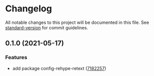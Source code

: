 # Changelog

All notable changes to this project will be documented in this file. See [standard-version](https://github.com/conventional-changelog/standard-version) for commit guidelines.

## 0.1.0 (2021-05-17)


### Features

* add package config-rehype-retext ([7182257](https://github.com/fundamend/fundamend/commit/71822571f6b953b502992ae1eca2dfdc9d2ce4de))
